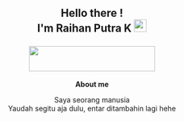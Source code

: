 <h2 align="center">Hello there ! <br>I'm Raihan Putra K <img src="https://github.com/TheDudeThatCode/TheDudeThatCode/blob/master/Assets/Hi.gif" width=25px height=25px> 
</h2>

<h3 align="center">
<img align="center" src="https://raw.githubusercontent.com/lunareixx/lunareixx/master/assets/Hi_Onodera.gif" width=250px height=50px>
</h3>


<p align="center"><strong>About me</strong></p>
<p align="center">
Saya seorang manusia
  <br>
Yaudah segitu aja dulu, entar ditambahin lagi hehe
</p>
